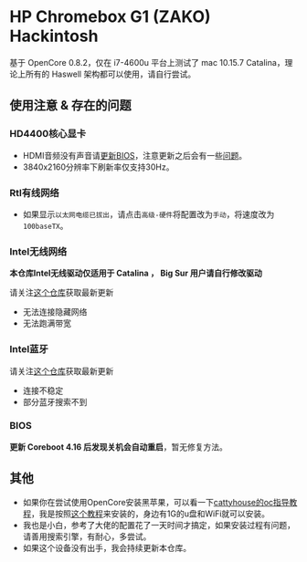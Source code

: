 # HP Chromebox G1 (ZAKO) Hackintosh

基于 OpenCore 0.8.2，仅在 i7-4600u 平台上测试了 mac 10.15.7 Catalina，理论上所有的 Haswell 架构都可以使用，请自行尝试。

## 使用注意 & 存在的问题

### HD4400核心显卡

-   HDMI音频没有声音请[更新BIOS](https://mrchromebox.tech/#fwscript)，注意更新之后会有一些[问题](#bios)。
-   3840x2160分辨率下刷新率仅支持30Hz。

### Rtl有线网络

-   如果显示`以太网电缆已拔出`，请点击`高级-硬件`将配置改为`手动`，将速度改为`100baseTX`。

### Intel无线网络

**本仓库Intel无线驱动仅适用于 Catalina ， Big Sur 用户请自行修改驱动**

请关注[这个仓库](https://github.com/OpenIntelWireless/itlwm)获取最新更新

-   无法连接隐藏网络
-   无法跑满带宽

### Intel蓝牙

请关注[这个仓库](https://github.com/OpenIntelWireless/IntelBluetoothFirmware)获取最新更新

-   连接不稳定
-   部分蓝牙搜索不到

### BIOS

**更新 Coreboot 4.16 后发现关机会自动重启**，暂无修复方法。

## 其他

-   如果你在尝试使用OpenCore安装黑苹果，可以看一下[cattyhouse的oc指导教程](https://github.com/cattyhouse/oc-guide)，我是按照[这个教程](https://github.com/cattyhouse/oc-guide/blob/master/oc-dmg-install.md)来安装的，身边有1G的u盘和WiFi就可以安装。
-   我也是小白，参考了大佬的配置花了一天时间才搞定，如果安装过程有问题，请善用搜索引擎，有耐心，多尝试。
-   如果这个设备没有出手，我会持续更新本仓库。
